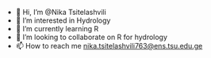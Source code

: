 - 👋 Hi, I’m @Nika Tsitelashvili
- 👀 I’m interested in Hydrology
- 🌱 I’m currently learning R
- 💞️ I’m looking to collaborate on R for hydrology
- 📫 How to reach me nika.tsitelashvili763@ens.tsu.edu.ge

<!---
NikaTs/NikaTs is a ✨ special ✨ repository because its `README.md` (this file) appears on your GitHub profile.
You can click the Preview link to take a look at your changes.
--->
